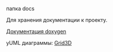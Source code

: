 папка docs

Для хранения документации к проекту.

[Документация doxygen](doxygen/html/index.html)

yUML диаграммы:
[Grid3D](uml/Grid3D.svg)
